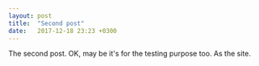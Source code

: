 ```yaml
---
layout: post
title:  "Second post"
date:   2017-12-18 23:23 +0300
---
```


The second post. OK, may be it's for the testing purpose too. As the site.
